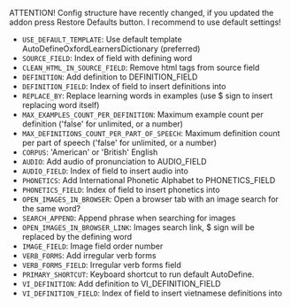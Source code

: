 ATTENTION!
Config structure have recently changed, if you updated the addon press Restore Defaults button.
I recommend to use default settings!

- `USE_DEFAULT_TEMPLATE`: Use default template AutoDefineOxfordLearnersDictionary (preferred)
- `SOURCE_FIELD`: Index of field with defining word
- `CLEAN_HTML_IN_SOURCE_FIELD`: Remove html tags from source field
- `DEFINITION`: Add definition to DEFINITION_FIELD
- `DEFINITION_FIELD`: Index of field to insert definitions into
- `REPLACE_BY`: Replace learning words in examples (use $ sign to insert replacing word itself)
- `MAX_EXAMPLES_COUNT_PER_DEFINITION`: Maximum example count per definition ('false' for unlimited, or a number)
- `MAX_DEFINITIONS_COUNT_PER_PART_OF_SPEECH`: Maximum definition count per part of speech ('false' for unlimited, or a number)
- `CORPUS`: 'American' or 'British' English
- `AUDIO`: Add audio of pronunciation to AUDIO_FIELD
- `AUDIO_FIELD`: Index of field to insert audio into
- `PHONETICS`: Add International Phonetic Alphabet to PHONETICS_FIELD
- `PHONETICS_FIELD`: Index of field to insert phonetics into
- `OPEN_IMAGES_IN_BROWSER`: Open a browser tab with an image search for the same word?
- `SEARCH_APPEND`: Append phrase when searching for images
- `OPEN_IMAGES_IN_BROWSER_LINK`: Images search link, $ sign will be replaced by the defining word
- `IMAGE_FIELD`: Image field order number
- `VERB_FORMS`: Add irregular verb forms
- `VERB_FORMS_FIELD`: Irregular verb forms field
- `PRIMARY_SHORTCUT`: Keyboard shortcut to run default AutoDefine.
- `VI_DEFINITION`: Add definition to VI_DEFINITION_FIELD
- `VI_DEFINITION_FIELD`: Index of field to insert vietnamese definitions into
